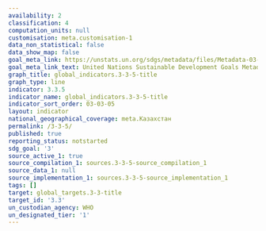 ```yaml
---
availability: 2
classification: 4
computation_units: null
customisation: meta.customisation-1
data_non_statistical: false
data_show_map: false
goal_meta_link: https://unstats.un.org/sdgs/metadata/files/Metadata-03-03-05.pdf
goal_meta_link_text: United Nations Sustainable Development Goals Metadata (pdf 865kB)
graph_title: global_indicators.3-3-5-title
graph_type: line
indicator: 3.3.5
indicator_name: global_indicators.3-3-5-title
indicator_sort_order: 03-03-05
layout: indicator
national_geographical_coverage: meta.Казахстан
permalink: /3-3-5/
published: true
reporting_status: notstarted
sdg_goal: '3'
source_active_1: true
source_compilation_1: sources.3-3-5-source_compilation_1
source_data_1: null
source_implementation_1: sources.3-3-5-source_implementation_1
tags: []
target: global_targets.3-3-title
target_id: '3.3'
un_custodian_agency: WHO
un_designated_tier: '1'
---
```

